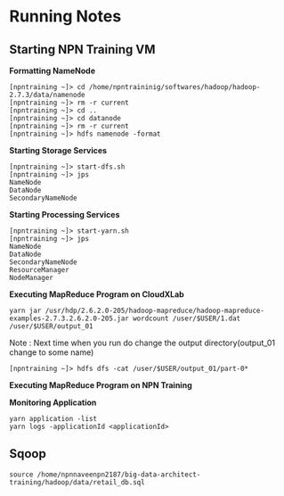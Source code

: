 # Running Notes

## Starting NPN Training VM

__Formatting NameNode__

```
[npntraining ~]> cd /home/npntraininig/softwares/hadoop/hadoop-2.7.3/data/namenode
[npntraining ~]> rm -r current
[npntraining ~]> cd ..
[npntraining ~]> cd datanode
[npntraining ~]> rm -r current
[npntraining ~]> hdfs namenode -format
```

__Starting Storage Services__

```
[npntraining ~]> start-dfs.sh
[npntraining ~]> jps
NameNode
DataNode
SecondaryNameNode
```

__Starting Processing Services__

```
[npntraining ~]> start-yarn.sh
[npntraining ~]> jps
NameNode
DataNode
SecondaryNameNode
ResourceManager
NodeManager
```

__Executing MapReduce Program on CloudXLab__

```
yarn jar /usr/hdp/2.6.2.0-205/hadoop-mapreduce/hadoop-mapreduce-examples-2.7.3.2.6.2.0-205.jar wordcount /user/$USER/1.dat /user/$USER/output_01
```

Note : Next time when you run do change the output directory(output_01 change to some name)

```
[npntraining ~]> hdfs dfs -cat /user/$USER/output_01/part-0*
```

__Executing MapReduce Program on NPN Training__



__Monitoring Application__

```
yarn application -list
yarn logs -applicationId <applicationId>
```

## Sqoop

```
source /home/npnnaveenpn2187/big-data-architect-training/hadoop/data/retail_db.sql
```


